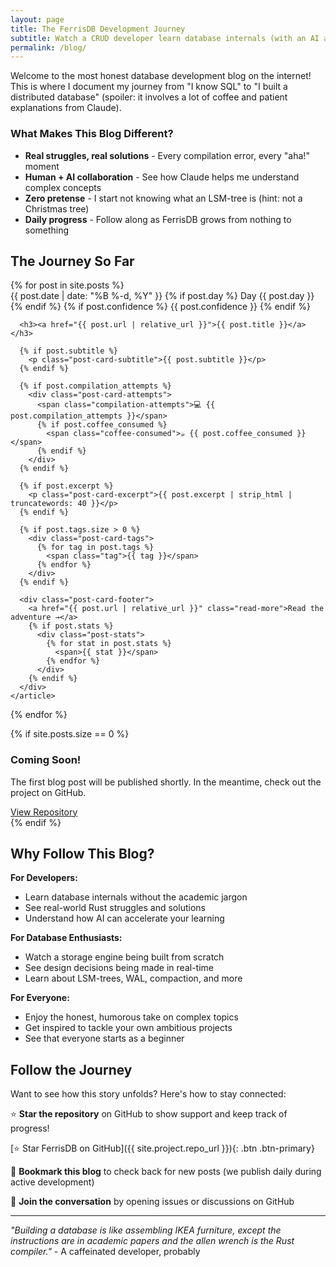 ```yaml
---
layout: page
title: The FerrisDB Development Journey
subtitle: Watch a CRUD developer learn database internals (with an AI assistant and too much coffee)
permalink: /blog/
---
```


Welcome to the most honest database development blog on the internet! This is where I document my journey from "I know SQL" to "I built a distributed database" (spoiler: it involves a lot of coffee and patient explanations from Claude).

<div class="blog-intro">
  <h3>What Makes This Blog Different?</h3>
  <ul>
    <li><strong>Real struggles, real solutions</strong> - Every compilation error, every "aha!" moment</li>
    <li><strong>Human + AI collaboration</strong> - See how Claude helps me understand complex concepts</li>
    <li><strong>Zero pretense</strong> - I start not knowing what an LSM-tree is (hint: not a Christmas tree)</li>
    <li><strong>Daily progress</strong> - Follow along as FerrisDB grows from nothing to something</li>
  </ul>
</div>

## The Journey So Far

<div class="post-list">
  {% for post in site.posts %}
    <article class="post-card">
      <div class="post-card-meta">
        <time datetime="{{ post.date | date_to_xmlschema }}">
          {{ post.date | date: "%B %-d, %Y" }}
        </time>
        {% if post.day %}
          <span class="post-day">Day {{ post.day }}</span>
        {% endif %}
        {% if post.confidence %}
          <span class="confidence-meter" title="Confidence level">{{ post.confidence }}</span>
        {% endif %}
      </div>

      <h3><a href="{{ post.url | relative_url }}">{{ post.title }}</a></h3>

      {% if post.subtitle %}
        <p class="post-card-subtitle">{{ post.subtitle }}</p>
      {% endif %}

      {% if post.compilation_attempts %}
        <div class="post-card-attempts">
          <span class="compilation-attempts">💻 {{ post.compilation_attempts }}</span>
          {% if post.coffee_consumed %}
            <span class="coffee-consumed">☕ {{ post.coffee_consumed }}</span>
          {% endif %}
        </div>
      {% endif %}

      {% if post.excerpt %}
        <p class="post-card-excerpt">{{ post.excerpt | strip_html | truncatewords: 40 }}</p>
      {% endif %}

      {% if post.tags.size > 0 %}
        <div class="post-card-tags">
          {% for tag in post.tags %}
            <span class="tag">{{ tag }}</span>
          {% endfor %}
        </div>
      {% endif %}

      <div class="post-card-footer">
        <a href="{{ post.url | relative_url }}" class="read-more">Read the adventure →</a>
        {% if post.stats %}
          <div class="post-stats">
            {% for stat in post.stats %}
              <span>{{ stat }}</span>
            {% endfor %}
          </div>
        {% endif %}
      </div>
    </article>

{% endfor %}

</div>

{% if site.posts.size == 0 %}

  <div class="no-posts">
    <h3>Coming Soon!</h3>
    <p>The first blog post will be published shortly. In the meantime, check out the project on GitHub.</p>
    <a href="{{ site.project.repo_url }}" class="btn btn-primary">View Repository</a>
  </div>
{% endif %}

## Why Follow This Blog?

**For Developers:**

- Learn database internals without the academic jargon
- See real-world Rust struggles and solutions
- Understand how AI can accelerate your learning

**For Database Enthusiasts:**

- Watch a storage engine being built from scratch
- See design decisions being made in real-time
- Learn about LSM-trees, WAL, compaction, and more

**For Everyone:**

- Enjoy the honest, humorous take on complex topics
- Get inspired to tackle your own ambitious projects
- See that everyone starts as a beginner

## Follow the Journey

Want to see how this story unfolds? Here's how to stay connected:

⭐ **Star the repository** on GitHub to show support and keep track of progress!

[⭐ Star FerrisDB on GitHub]({{ site.project.repo_url }}){: .btn .btn-primary}

📖 **Bookmark this blog** to check back for new posts (we publish daily during active development)

💬 **Join the conversation** by opening issues or discussions on GitHub

---

_"Building a database is like assembling IKEA furniture, except the instructions are in academic papers and the allen wrench is the Rust compiler."_ - A caffeinated developer, probably
